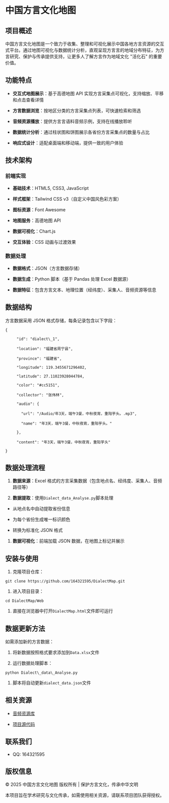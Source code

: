 # 中国方言文化地图

## 项目概述

中国方言文化地图是一个致力于收集、整理和可视化展示中国各地方言资源的交互式平台。通过地图可视化与数据统计分析，直观呈现方言言的地域分布特征，为方言研究、保护与传承提供支持，让更多人了解方言作为地域文化 "活化石" 的重要价值。

## 功能特点



*   **交互式地图展示**：基于高德地图 API 实现方言采集点可视化，支持缩放、平移和点击查看详情

*   **方言数据浏览**：按地区分类的方言采集点列表，可快速检索和筛选

*   **音频资源播放**：提供方言言语料音频示例，支持在线播放聆听

*   **数据统计分析**：通过柱状图和饼图展示各省份方言采集点的数量与占比

*   **响应式设计**：适配桌面端和移动端，提供一致的用户体验

## 技术架构

### 前端实现



*   **基础技术**：HTML5, CSS3, JavaScript

*   **样式框架**：Tailwind CSS v3（自定义中国风色彩方案）

*   **图标资源**：Font Awesome

*   **地图服务**：高德地图 API

*   **数据可视化**：Chart.js

*   **交互体验**：CSS 动画与过渡效果

### 数据处理



*   **数据格式**：JSON（方言数据存储）

*   **数据生成**：Python 脚本（基于 Pandas 处理 Excel 数据源）

*   **数据特征**：包含方言文本、地理位置（经纬度）、采集人、音频资源等信息

## 数据结构

方言数据采用 JSON 格式存储，每条记录包含以下字段：



```
{

     "id": "dialect\_1",

     "location": "福建省周宁县",

     "province": "福建省",

     "longitude": 119.3455671296402,

     "latitude": 27.11023928044784,

     "color": "#cc5151",

     "collector": "张伟林",

     "audio": {

       "url": "/Audio/年3天，端午3餐，中秋夜宵，重阳芋头。.mp3",

       "name": "年3天，端午3餐，中秋夜宵，重阳芋头。"

     },

     "content": "年3天，端午3餐，中秋夜宵，重阳芋头"

}
```

## 数据处理流程



1.  **数据来源**：Excel 格式的方言采集数据（包含地点名、经纬度、采集人、音频路径等）

2.  **数据提取**：使用`Dialect_data_Analyse.py`脚本处理

*   从地点名中自动提取省份信息

*   为每个省份生成唯一标识颜色

*   转换为标准化 JSON 格式

1.  **数据可视化**：前端加载 JSON 数据，在地图上标记并展示

## 安装与使用



1.  克隆项目仓库：



```
git clone https://github.com/164321595/DialectMap.git
```



1.  进入项目目录：



```
cd DialectMap/Web
```



1.  直接在浏览器中打开`DialectMap.html`文件即可运行

## 数据更新方法

如需添加新的方言数据：



1.  将新数据按照格式要求添加到`Data.xlsx`文件

2.  运行数据处理脚本：



```
python Dialect\_data\_Analyse.py
```



1.  脚本将自动更新`dialect_data.json`文件

## 相关资源



*   [音频资源库](https://github.com/164321595/DialectMap/tree/Web/Audio)

*   [项目源代码](https://github.com/164321595/DialectMap)

## 联系我们



*   QQ: 164321595

## 版权信息

© 2025 中国方言文化地图 版权所有 | 保护方言文化，传承中华文明

本项目旨在学术研究与文化传承，如需使用相关资源，请联系项目团队获得授权。